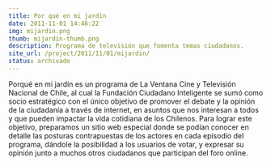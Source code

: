 ```yaml
---
title: Por qué en mi jardín
date: 2011-11-01 14:46:22
img: mijardin.png
thumb: mijardin-thumb.png
description: Programa de televisión que fomenta temas ciudadanos.
site_url: /project/2011/11/01/mijardin/
status: archivado
---
```


Porqué en mi jardín es un programa de La Ventana Cine y Televisión Nacional de Chile, al cual la Fundación Ciudadano Inteligente se sumó como socio estratégico con el único objetivo de promover el debate y la opinión de la ciudadanía a través de internet, en asuntos que nos interesan a todos y que pueden impactar la vida cotidiana de los Chilenos. Para lograr este objetivo, preparamos un sitio web especial donde se podían conocer en detalle las posturas contrapuestas de los actores en cada episodio del programa, dándole la posibilidad a los usuarios de votar, y expresar su opinión junto a muchos otros ciudadanos que participan del foro online.